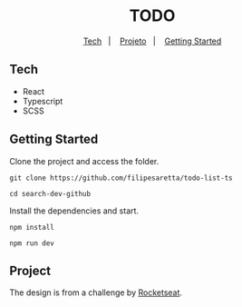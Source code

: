 <h1 align="center"> TODO </h1>

<p align="center">
  <a href="#tech">Tech</a>&nbsp;&nbsp;&nbsp;|&nbsp;&nbsp;&nbsp;
  <a href="#project">Projeto</a>&nbsp;&nbsp;&nbsp;|&nbsp;&nbsp;&nbsp;
  <a href="#getting-started">Getting Started</a>
</p>


## Tech

- React
- Typescript
- SCSS

## Getting Started

Clone the project and access the folder.

```
git clone https://github.com/filipesaretta/todo-list-ts

cd search-dev-github
```

Install the dependencies and start.

```
npm install

npm run dev
```

## Project 


The design is from a challenge by [Rocketseat](https://github.com/rocketseat-content).